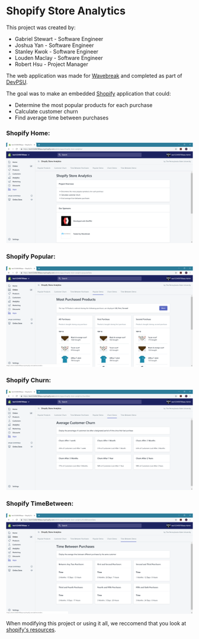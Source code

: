 # Shopify Store Analytics

This project was created by:
* Gabriel Stewart - Software Engineer
* Joshua Yan - Software Engineer
* Stanley Kwok - Software Engineer
* Louden Maclay - Software Engineer
* Robert Hsu - Project Manager

The web application was made for [Wavebreak](https://wavebreak.co/) and completed as part of [DevPSU](https://acm.psu.edu/devpsu/).

The goal was to make an embedded [Shopify](https://www.shopify.com/) application that could:
* Determine the most popular products for each purchase
* Calculate customer churn
* Find average time between purchases


### Shopify Home:


![Shopify Home](/src/ShopifyHome.PNG)


### Shopify Popular:


![Shopify Popular](/src/ShopifyPopular.PNG)


### Shopify Churn:


![Shopify Churn](/src/ShopifyChurn.PNG)


### Shopify TimeBetween:


![Shopify Churn](/src/ShopifyTimeBetween.PNG)


When modifying this project or using it all, we reccomend that you look at [shopify's resources](https://help.shopify.com/en/api/tutorials/build-a-shopify-app-with-node-and-react). 
